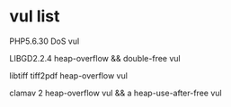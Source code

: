 vul list
========

PHP5.6.30 DoS vul

LIBGD2.2.4 heap-overflow && double-free vul 

libtiff tiff2pdf heap-overflow vul

clamav 2 heap-overflow vul && a heap-use-after-free vul
